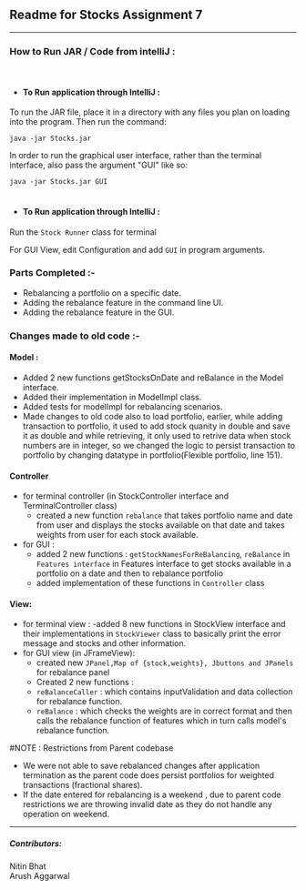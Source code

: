 ## Readme for Stocks Assignment 7
<hr>

### How to Run JAR / Code from intelliJ :
<br/>

- #### To Run application through IntelliJ :

To run the JAR file, place it in a directory with any files you plan on loading into the program. Then run the command:

```java -jar Stocks.jar```

In order to run the graphical user interface, rather than the terminal interface, also pass the argument "GUI" like so:

```java -jar Stocks.jar GUI```
<br/>
<br/>
- #### To Run application through IntelliJ : 
    
Run the ```Stock Runner``` class for terminal
    
For GUI View, edit Configuration and add ```GUI``` in program arguments.

### Parts Completed :-
- Rebalancing a portfolio on a specific date.
- Adding the rebalance feature in the command line UI.
- Adding the rebalance feature in the GUI.

### Changes made to old code :-

#### Model : 
   - Added 2 new functions getStocksOnDate and reBalance in the Model interface.
   - Added their implementation in ModelImpl class.
   - Added tests for modelImpl for rebalancing scenarios.
   - Made changes to old code also to load portfolio, earlier, while adding transaction to portfolio, it used to add stock quanity in double and save it as double and while retrieving, it only used to retrive data when stock numbers are in integer, so we changed the logic to persist transaction to portfolio by changing datatype in portfolio(Flexible portfolio, line 151).

#### Controller
   - for terminal controller (in StockController interface and TerminalController class)
     - created a new function ```rebalance``` that takes portfolio name and date from user and displays the stocks available on that date and takes weights from user for each stock available.
   - for GUI : 
     - added 2 new functions : ```getStockNamesForReBalancing```, ```reBalance``` in ```Features interface``` in Features interface to get stocks available in a portfolio on a date and then to rebalance portfolio
     - added implementation of these functions in ```Controller``` class

#### View:
   - for terminal view : 
         -added 8 new functions in StockView interface and their implementations in ```StockViewer``` class to basically print the error message and stocks and other information.
   - for GUI view (in JFrameView): 
     - created new ```JPanel,Map of {stock,weights}, Jbuttons and JPanels``` for rebalance panel
     - Created 2 new functions : 
     - ```reBalanceCaller``` : which contains inputValidation and data collection for rebalance function.
     - ```reBalance``` : which checks the weights are in correct format and then calls the rebalance function of features which in turn calls model's rebalance function.


#NOTE : Restrictions from Parent codebase

- We were not able to save rebalanced changes after application termination as the parent code does persist portfolios for weighted transactions (fractional shares).
- If the date entered for rebalancing is a weekend , due to parent code restrictions we are throwing invalid date as they do not handle any operation on weekend.

<hr>

<h5>Contributors:</h5> 

Nitin Bhat
<br>
Arush Aggarwal
